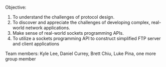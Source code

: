 Objective: 
1. To understand the challenges of protocol design.
2. To discover and appreciate the challenges of developing complex, real-world network
applications.
3. Make sense of real-world sockets programming APIs.
4. To utilize a sockets programming API to construct simplified FTP server and client
applications

Team members: 
Kyle Lee, Daniel Currey, Brett Chiu, Luke Pina, one more group member
